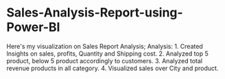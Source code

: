 # Sales-Analysis-Report-using-Power-BI
Here's my visualization on Sales Report Analysis; Analysis: 1. Created Insights on sales, profits, Quantity and Shipping cost.
2. Analyzed top 5 product, below 5 product accordingly to customers.
3. Analyzed total revenue products in all category.
4. Visualized sales over City and product. 
